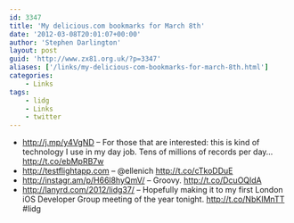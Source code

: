```yaml
---
id: 3347
title: 'My delicious.com bookmarks for March 8th'
date: '2012-03-08T20:01:07+00:00'
author: 'Stephen Darlington'
layout: post
guid: 'http://www.zx81.org.uk/?p=3347'
aliases: ['/links/my-delicious-com-bookmarks-for-march-8th.html']
categories:
    - Links
tags:
    - lidg
    - Links
    - twitter
---
```


- <http://j.mp/y4VgND> – For those that are interested: this is kind of technology I use in my day job. Tens of millions of records per day… http://t.co/ebMpRB7w
- <http://testflightapp.com> – @ellenich http://t.co/cTkoDDuE
- <http://instagr.am/p/H66l8hyQmV/> – Groovy. http://t.co/DcuOQldA
- <http://lanyrd.com/2012/lidg37/> – Hopefully making it to my first London iOS Developer Group meeting of the year tonight. http://t.co/NbKIMnTT #lidg